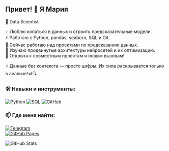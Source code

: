 ## Привет! 👋 Я Мария

🚀 Data Scientist

💡 Люблю копаться в данных и строить предсказательные модели.<br>
⚡ Работаю с Python, pandas, seaborn, SQL и Git.<br>
🔭 Сейчас работаю над проектами по предсказанию данных.<br> 
🌱 Изучаю продвинутые архитектуры нейросетей и их оптимизацию.<br>
👯 Открыта к совместным проектам и новым вызовам!<br>

⚡ Данные без контекста — просто цифры. Их сила раскрывается только в анализе!📊🔍

### 🛠️ Навыки и инструменты:
![Python](https://img.shields.io/badge/Python-3776AB?style=for-the-badge&logo=python&logoColor=white)
![SQL](https://img.shields.io/badge/SQL-4479A1?style=for-the-badge&logo=postgresql&logoColor=white)
![GitHub](https://img.shields.io/badge/GitHub-100000?style=for-the-badge&logo=github&logoColor=white)

### 📫 Где меня найти:
[![Telegram](https://img.shields.io/badge/Telegram-0088CC?style=for-the-badge&logo=telegram&logoColor=white)](https://t.me/maksimenyamv)  
[![GitHub Pages](https://img.shields.io/badge/GitHub_Pages-000000?style=for-the-badge&logo=github&logoColor=white)](https://maksimenyamv.github)

![GitHub Stats](https://github-readme-stats.vercel.app/api?username=maksimenyamv&show_icons=true&theme=dark)
